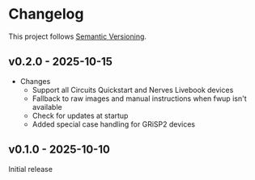 <!--
  SPDX-License-Identifier: CC0-1.0
  SPDX-FileCopyrightText: None
-->

# Changelog

This project follows [Semantic Versioning](https://semver.org/spec/v2.0.0.html).

## v0.2.0 - 2025-10-15

* Changes
  * Support all Circuits Quickstart and Nerves Livebook devices
  * Fallback to raw images and manual instructions when fwup isn't available
  * Check for updates at startup
  * Added special case handling for GRiSP2 devices

## v0.1.0 - 2025-10-10

Initial release
